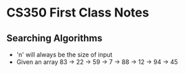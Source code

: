 # CS350 First Class Notes

## Searching Algorithms
- 'n' will always be the size of input
- Given an array 
83 -> 22 -> 59 -> 7 -> 88 -> 12 -> 94 -> 45

